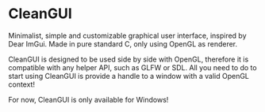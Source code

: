 # CleanGUI
Minimalist, simple and customizable graphical user interface, inspired by Dear ImGui. Made in pure standard C, only using OpenGL as renderer. 

CleanGUI is designed to be used side by side with OpenGL, therefore it is compatible with any helper API, such as GLFW or SDL. All you need to do to start using CleanGUI is provide a handle to a window with a valid OpenGL context!

For now, CleanGUI is only available for Windows!
